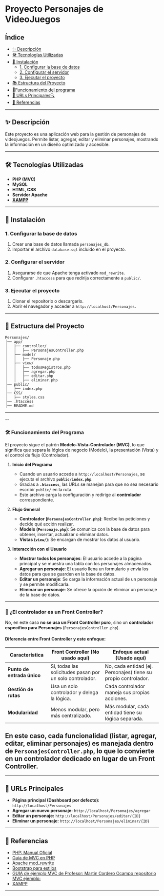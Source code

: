 # Proyecto Personajes de VideoJuegos

## Índice

- [✨ Descripción](#-descripción)
- [🛠️ Tecnologías Utilizadas](#-tecnologías-utilizadas)
- [📝 Instalación](#-instalación)
  - [1. Configurar la base de datos](#1-configurar-la-base-de-datos)
  - [2. Configurar el servidor](#2-configurar-el-servidor)
  - [3. Ejecutar el proyecto](#3-ejecutar-el-proyecto)
- [📚 Estructura del Proyecto](#-estructura-del-proyecto)
- [📎Funcionamiento del programa](#-funcionamiento-del-programa)
- [🔗 URLs Principales🔍](#-urls-principales)
- [📖 Referencias](#-referencias)

---

## ✨ Descripción
Este proyecto es una aplicación web para la gestión de personajes de videojuegos. Permite listar, agregar, editar y eliminar personajes, mostrando la información en un diseño optimizado y accesible.

---

## 🛠 Tecnologías Utilizadas

- **PHP (MVC)**
- **MySQL**
- **HTML, CSS**
- **Servidor Apache**
- **[XAMPP](#https://www.apachefriends.org/es/index.html)**

---

## 📝 Instalación

### 1. Configurar la base de datos

1. Crear una base de datos llamada `personajes_db`.
2. Importar el archivo `database.sql` incluido en el proyecto.

### 2. Configurar el servidor

1. Asegurarse de que Apache tenga activado `mod_rewrite`.
2. Configurar `.htaccess` para que redirija correctamente a `public/`.

### 3. Ejecutar el proyecto

1. Clonar el repositorio o descargarlo.
2. Abrir el navegador y acceder a `http://localhost/Personajes`.

---

## 📂 Estructura del Proyecto

```
Personajes/
│── app/
│   ├── controller/
│   │   ├── PersonajesController.php
│   ├── model/
│   │   ├── Personaje.php
│   ├── view/
│   │   ├── todosRegistros.php
│   │   ├── agregar.php
│   │   ├── editar.php
│   │   ├── eliminar.php
│── public/
│   ├── index.php
│── CSS/
│   ├── styles.css
│── .htaccess
│── README.md
```
---
--
### 🛠 **Funcionamiento del Programa**  

El proyecto sigue el patrón **Modelo-Vista-Controlador (MVC)**, lo que significa que separa la lógica de negocio (Modelo), la presentación (Vista) y el control de flujo (Controlador).  

1. **Inicio del Programa**  
   - Cuando un usuario accede a `http://localhost/Personajes`, se ejecuta el archivo **`public/index.php`**.  
   - Gracias a **`.htaccess`**, las URLs se manejan para que no sea necesario escribir `public/` en la ruta.  
   - Este archivo carga la configuración y redirige al **controlador** correspondiente.  

2. **Flujo General**  
   - **Controlador (`PersonajesController.php`)**: Recibe las peticiones y decide qué acción realizar.  
   - **Modelo (`Personaje.php`)**: Se comunica con la base de datos para obtener, insertar, actualizar o eliminar datos.  
   - **Vistas (`view/`)**: Se encargan de mostrar los datos al usuario.  

3. **Interacción con el Usuario**  
   - **Mostrar todos los personajes**: El usuario accede a la página principal y se muestra una tabla con los personajes almacenados.  
   - **Agregar un personaje**: El usuario llena un formulario y envía los datos para que se guarden en la base de datos.  
   - **Editar un personaje**: Se carga la información actual de un personaje y se permite modificarla.  
   - **Eliminar un personaje**: Se ofrece la opción de eliminar un personaje de la base de datos.  

---

### 🎯 **¿El controlador es un Front Controller?**  

No, en este caso **no se usa un Front Controller puro**, sino un **controlador específico para Personajes** (`PersonajesController.php`).  

#### **Diferencia entre Front Controller y este enfoque:**  

| Característica           | Front Controller (No usado aquí) | Enfoque actual (Usado aquí) |
|-------------------------|--------------------------------|-----------------------------|
| **Punto de entrada único** | Sí, todas las solicitudes pasan por un solo controlador. | No, cada entidad (ej. Personajes) tiene su propio controlador. |
| **Gestión de rutas**     | Usa un solo controlador y delega la lógica. | Cada controlador maneja sus propias acciones. |
| **Modularidad**          | Menos modular, pero más centralizado. | Más modular, cada entidad tiene su lógica separada. |

En este caso, cada funcionalidad (listar, agregar, editar, eliminar personajes) es manejada dentro de **`PersonajesController.php`**, lo que lo convierte en un **controlador dedicado** en lugar de un **Front Controller**.  
---
---

## 🔗 URLs Principales

- **Página principal (Dashboard por defecto):** `http://localhost/Personajes`
- **Agregar un nuevo personaje:** `http://localhost/Personajes/agregar`
- **Editar un personaje:** `http://localhost/Personajes/editar/{ID}`
- **Eliminar un personaje:** `http://localhost/Personajes/eliminar/{ID}`

---


## 📖 Referencias

- [PHP: Manual Oficial](https://www.php.net/manual/es/)
- [Guía de MVC en PHP](https://diego.com.es/ejemplo-de-mvc-en-php)
- [Apache mod_rewrite](https://httpd.apache.org/docs/2.4/mod/mod_rewrite.html)
- [Bootstrap para estilos](https://getbootstrap.com/docs/5.3/getting-started/introduction/)
- [GUIA de ejemplo MVC de Profesor: Martin Cordero Ocampo repositorio MVC ejemplo:](https://github.com/miRepositorioGit/EjemploMvcObjetos)
- [XAMPP](https://www.apachefriends.org/es/index.html)
---

